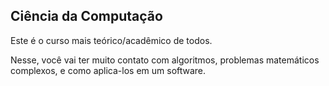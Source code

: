 ## Ciência da Computação

Este é o curso mais teórico/acadêmico de todos. 

Nesse, você vai ter muito contato com algoritmos, problemas matemáticos complexos, e como aplica-los em um software.



